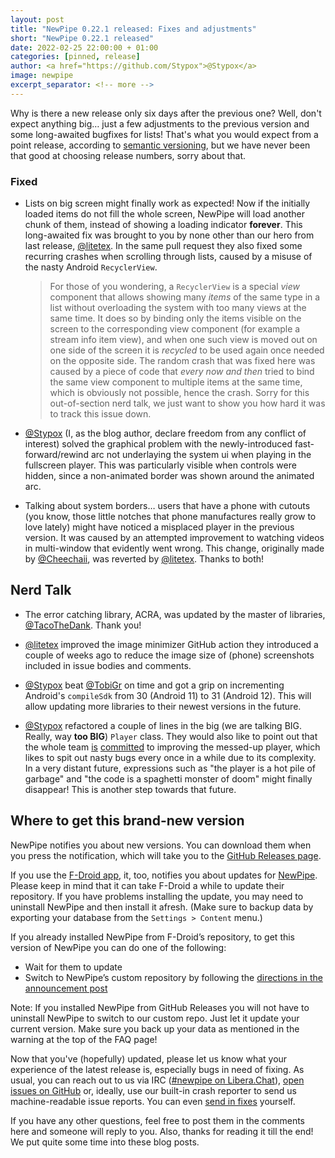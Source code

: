 ```yaml
---
layout: post
title: "NewPipe 0.22.1 released: Fixes and adjustments"
short: "NewPipe 0.22.1 released"
date: 2022-02-25 22:00:00 + 01:00
categories: [pinned, release]
author: <a href="https://github.com/Stypox">@Stypox</a>
image: newpipe
excerpt_separator: <!-- more -->
---
```


Why is there a new release only six days after the previous one? Well, don't expect anything big… just a few adjustments to the previous version and some long-awaited bugfixes for lists! That's what you would expect from a point release, according to [semantic versioning](https://semver.org/), but we have never been that good at choosing release numbers, sorry about that.

<!-- more -->

### Fixed

- Lists on big screen might finally work as expected! Now if the initially loaded items do not fill the whole screen, NewPipe will load another chunk of them, instead of showing a loading indicator **forever**. This long-awaited fix was brought to you by none other than our hero from last release, [@litetex](https://github.com/litetex). In the same pull request they also fixed some recurring crashes when scrolling through lists, caused by a misuse of the nasty Android `RecyclerView`. 
  > For those of you wondering, a `RecyclerView` is a special *view* component that allows showing many *items* of the same type in a list without overloading the system with too many views at the same time. It does so by binding only the items visible on the screen to the corresponding view component (for example a stream info item view), and when one such view is moved out on one side of the screen it is *recycled* to be used again once needed on the opposite side. The random crash that was fixed here was caused by a piece of code that *every now and then* tried to bind the same view component to multiple items at the same time, which is obviously not possible, hence the crash. Sorry for this out-of-section nerd talk, we just want to show you how hard it was to track this issue down.

- [@Stypox](https://github.com/Stypox) (I, as the blog author, declare freedom from any conflict of interest) solved the graphical problem with the newly-introduced fast-forward/rewind arc not underlaying the system ui when playing in the fullscreen player. This was particularly visible when controls were hidden, since a non-animated border was shown around the animated arc.

- Talking about system borders… users that have a phone with cutouts (you know, those little notches that phone manufactures really grow to love lately) might have noticed a misplaced player in the previous version. It was caused by an attempted improvement to watching videos in multi-window that evidently went wrong. This change, originally made by [@Cheechaii](https://github.com/Cheechaii), was reverted by [@litetex](https://github.com/litetex). Thanks to both!

## Nerd Talk

- The error catching library, ACRA, was updated by the master of libraries, [@TacoTheDank](https://github.com/TacoTheDank). Thank you!

- [@litetex](https://github.com/litetex) improved the image minimizer GitHub action they introduced a couple of weeks ago to reduce the image size of (phone) screenshots included in issue bodies and comments.

- [@Stypox](https://github.com/Stypox) beat [@TobiGr](https://github.com/TobiGr) on time and got a grip on incrementing Android's `compileSdk` from 30 (Android 11) to 31 (Android 12). This will allow updating more libraries to their newest versions in the future.

- [@Stypox](https://github.com/Stypox) refactored a couple of lines in the big (we are talking BIG. Really, way **too BIG**) `Player` class. They would also like to point out that the whole team [is](https://github.com/TeamNewPipe/NewPipe/issues/7673) [committed](https://github.com/TeamNewPipe/NewPipe/issues/7939) to improving the messed-up player, which likes to spit out nasty bugs every once in a while due to its complexity. In a very distant future, expressions such as "the player is a hot pile of garbage" and "the code is a spaghetti monster of doom" might finally disappear! This is another step towards that future.

## Where to get this brand-new version

NewPipe notifies you about new versions. You can download them when you press the notification, which will take you to the [GitHub Releases page](https://github.com/TeamNewPipe/NewPipe/releases).

If you use the [F-Droid app](https://f-droid.org/), it, too, notifies you about updates for [NewPipe](https://f-droid.org/packages/org.schabi.newpipe/).
Please keep in mind that it can take F-Droid a while to update their repository. If you have problems installing the update, you may need to uninstall NewPipe and then install it afresh. (Make sure to backup data by exporting your database from the `Settings > Content` menu.)

If you already installed NewPipe from F-Droid’s repository, to get this version of NewPipe you can do one of the following:

* Wait for them to update
* Switch to NewPipe’s custom repository by following the [directions in the announcement post](https://newpipe.net/blog/announcement/f-droid/pinned/f-droid-repo/)

Note: If you installed NewPipe from GitHub Releases you will not have to uninstall NewPipe to switch to our custom repo. Just let it update your current version.
Make sure you back up your data as mentioned in the warning at the top of the FAQ page!

Now that you've (hopefully) updated, please let us know what your experience of the latest release is, especially bugs in need of fixing. As usual, you can reach out to us via IRC ([#newpipe on Libera.Chat](https://web.libera.chat/#newpipe)), [open issues on GitHub](https://github.com/TeamNewPipe/NewPipe/issues/new) or, ideally, use our built-in crash reporter to send us machine-readable issue reports. You can even [send in fixes](https://github.com/TeamNewPipe/NewPipe/blob/dev/.github/CONTRIBUTING.md#bug-fixing) yourself.

If you have any other questions, feel free to post them in the comments here and someone will reply to you. Also, thanks for reading it till the end! We put quite some time into these blog posts.
